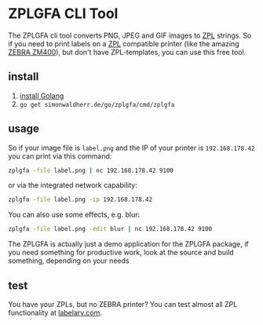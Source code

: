 # ZPLGFA CLI Tool

The ZPLGFA cli tool converts PNG, JPEG and GIF images to [ZPL](https://www.zebra.com/content/dam/zebra/manuals/printers/common/programming/zpl-zbi2-pm-en.pdf) strings.
So if you need to print labels on a [ZPL](https://en.wikipedia.org/wiki/Zebra_(programming_language)) compatible printer
(like the amazing [ZEBRA ZM400](https://amzn.to/2OD5S4n)), but don't have ZPL-templates, you can use this free tool.

## install

1. [install Golang](https://golang.org/doc/install)
1. `go get simonwaldherr.de/go/zplgfa/cmd/zplgfa`

## usage

So if your image file is `label.png` and the IP of your printer is `192.168.178.42` you can print via this command:

```sh
zplgfa -file label.png | nc 192.168.178.42 9100
```

or via the integrated network capability:

```sh
zplgfa -file label.png -ip 192.168.178.42
```

You can also use some effects, e.g. blur:

```sh
zplgfa -file label.png -edit blur | nc 192.168.178.42 9100
```

The ZPLGFA is actually just a demo application for the ZPLGFA package,
if you need something for productive work, look at the source and build something, depending on your needs

## test

You have your ZPLs, but no ZEBRA printer? You can test almost all ZPL functionality at [labelary.com](http://labelary.com/viewer.html).
